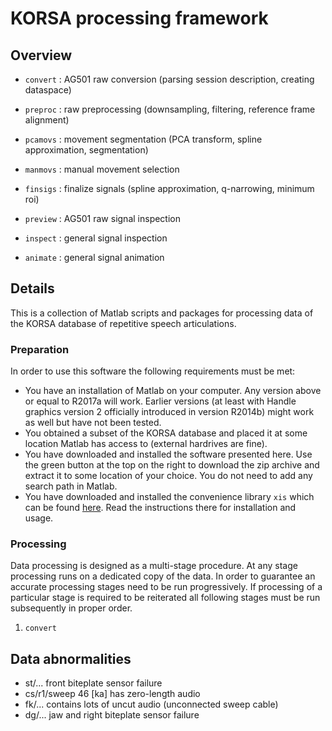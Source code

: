 # KORSA processing framework

## Overview

- `convert` : AG501 raw conversion (parsing session description, creating dataspace)
- `preproc` : raw preprocessing (downsampling, filtering, reference frame alignment)
- `pcamovs` : movement segmentation (PCA transform, spline approximation, segmentation)
- `manmovs` : manual movement selection
- `finsigs` : finalize signals (spline approximation, q-narrowing, minimum roi)

- `preview` : AG501 raw signal inspection
- `inspect` : general signal inspection
- `animate` : general signal animation

## Details

This is a collection of Matlab scripts and packages for processing data of the KORSA database of repetitive speech articulations.

### Preparation

In order to use this software the following requirements must be met:

- You have an installation of Matlab on your computer. Any version above or equal to R2017a will work. Earlier versions (at least with Handle graphics version 2 officially introduced in version R2014b) might work as well but have not been tested.
- You obtained a subset of the KORSA database and placed it at some location Matlab has access to (external hardrives are fine).
- You have downloaded and installed the software presented here. Use the green button at the top on the right to download the zip archive and extract it to some location of your choice. You do not need to add any search path in Matlab.
- You have downloaded and installed the convenience library `xis` which can be found [here](TODO). Read the instructions there for installation and usage.

### Processing

Data processing is designed as a multi-stage procedure. At any stage processing runs on a dedicated copy of the data. In order to guarantee an accurate processing stages need to be run progressively. If processing of a particular stage is required to be reiterated all following stages must be run subsequently in proper order.

1. `convert`

### 


## Data abnormalities

- st/... front biteplate sensor failure
- cs/r1/sweep 46 [ka] has zero-length audio
- fk/... contains lots of uncut audio (unconnected sweep cable)
- dg/... jaw and right biteplate sensor failure

